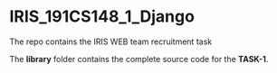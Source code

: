 # IRIS_191CS148_1_Django
The repo contains the IRIS WEB team recruitment task

The **library** folder contains the complete source code for the **TASK-1**.
